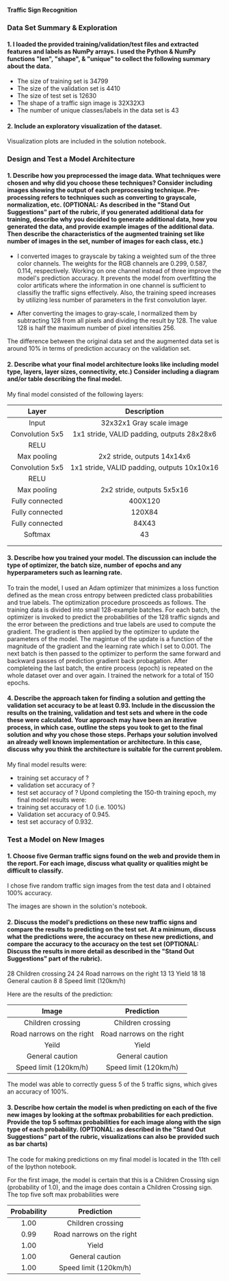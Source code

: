 **Traffic Sign Recognition** 



### Data Set Summary & Exploration

#### 1. I loaded the provided training/validation/test files and extracted features and labels as NumPy arrays. I used the Python & NumPy functions "len", "shape", & "unique" to collect the following summary about the data. 

* The size of training set is 34799
* The size of the validation set is 4410
* The size of test set is 12630
* The shape of a traffic sign image is 32X32X3
* The number of unique classes/labels in the data set is 43

#### 2. Include an exploratory visualization of the dataset.

Visualization plots are included in the solution notebook.

### Design and Test a Model Architecture

#### 1. Describe how you preprocessed the image data. What techniques were chosen and why did you choose these techniques? Consider including images showing the output of each preprocessing technique. Pre-processing refers to techniques such as converting to grayscale, normalization, etc. (OPTIONAL: As described in the "Stand Out Suggestions" part of the rubric, if you generated additional data for training, describe why you decided to generate additional data, how you generated the data, and provide example images of the additional data. Then describe the characteristics of the augmented training set like number of images in the set, number of images for each class, etc.)

* I converted images to grayscale by taking a weighted sum of the three color channels. The weights for the RGB channels are 0.299, 0.587, 0.114, respectively. Working on one channel instead of three improve the model's prediction accuracy. It prevents the model from overfitting the color artificats where the information in one channel is sufficient to classifiy the traffic signs effectively. Also, the training speed increases by utilizing less number of parameters in the first convolution layer.

* After converting the images to gray-scale, I normalized them by subtracting 128 from all pixels and dividing the result by 128. The value 128 is half the maximum number of pixel intensities 256.

The difference between the original data set and the augmented data set is around 10% in terms of prediction accuracy on the validation set.

#### 2. Describe what your final model architecture looks like including model type, layers, layer sizes, connectivity, etc.) Consider including a diagram and/or table describing the final model.

My final model consisted of the following layers:

| Layer         		|     Description	        					| 
|:---------------------:|:---------------------------------------------:| 
| Input         		| 32x32x1 Gray scale image   							| 
| Convolution 5x5     	| 1x1 stride, VALID padding, outputs 28x28x6 	|
| RELU					|												|
| Max pooling	      	| 2x2 stride,  outputs 14x14x6 				|
| Convolution 5x5	    | 1x1 stride, VALID padding, outputs 10x10x16		|
| RELU					|												|
| Max pooling	      	| 2x2 stride,  outputs 5x5x16 				|
| Fully connected		| 400X120        									|
| Fully connected		| 120X84        									|
| Fully connected		| 84X43        									|
| Softmax				| 43        									|
|						|												|
|						|												|
 


#### 3. Describe how you trained your model. The discussion can include the type of optimizer, the batch size, number of epochs and any hyperparameters such as learning rate.

To train the model, I used an Adam optimizer that minimizes a loss function defined as the mean cross entropy between predicted class probabilities and true labels. The optimization procedure prosceeds as follows. The training data is divided into small 128-example batches. For each batch, the optimizer is invoked to predict the probabilities of the 128 traffic signds and the error between the predictions and true labels are used to compute the gradient. The gradient is then applied by the optimizer to update the parameters of the model. The magintue of the update is a function of the magnitude of the gradient and the learning rate which I set to 0.001. The next batch is then passed to the optimizer to perform the same forward and backward passes of prediction gradient back probagation. After completeing the last batch, the entire process (epoch) is repeated on the whole dataset over and over again. I trained the network for a total of 150 epochs.     

#### 4. Describe the approach taken for finding a solution and getting the validation set accuracy to be at least 0.93. Include in the discussion the results on the training, validation and test sets and where in the code these were calculated. Your approach may have been an iterative process, in which case, outline the steps you took to get to the final solution and why you chose those steps. Perhaps your solution involved an already well known implementation or architecture. In this case, discuss why you think the architecture is suitable for the current problem.

My final model results were:
* training set accuracy of ?
* validation set accuracy of ? 
* test set accuracy of ?
Upond completing the 150-th training epoch, my final model results were:
* training set accuracy of 1.0 (i.e. 100%)
* Validation set accuracy of 0.945.
* test set accuracy of 0.932.

### Test a Model on New Images

#### 1. Choose five German traffic signs found on the web and provide them in the report. For each image, discuss what quality or qualities might be difficult to classify.

I chose five random traffic sign images from the test data and I obtained 100% accuracy. 

The images are shown in the solution's notebook.

#### 2. Discuss the model's predictions on these new traffic signs and compare the results to predicting on the test set. At a minimum, discuss what the predictions were, the accuracy on these new predictions, and compare the accuracy to the accuracy on the test set (OPTIONAL: Discuss the results in more detail as described in the "Stand Out Suggestions" part of the rubric).

28	Children crossing
24	24	Road narrows on the right
13	13	Yield
18	18	General caution
8	8	Speed limit (120km/h)

Here are the results of the prediction:

| Image			        |     Prediction	        					| 
|:---------------------:|:---------------------------------------------:| 
| Children crossing      		| Children crossing					| 
| Road narrows on the right     			| Road narrows on the right	|
| Yeild     			| Yield 										|
| General caution					| General caution				|
| Speed limit (120km/h)	      		| Speed limit (120km/h)				|


The model was able to correctly guess 5 of the 5 traffic signs, which gives an accuracy of 100%. 

#### 3. Describe how certain the model is when predicting on each of the five new images by looking at the softmax probabilities for each prediction. Provide the top 5 softmax probabilities for each image along with the sign type of each probability. (OPTIONAL: as described in the "Stand Out Suggestions" part of the rubric, visualizations can also be provided such as bar charts)

The code for making predictions on my final model is located in the 11th cell of the Ipython notebook.

For the first image, the model is certain that this is a Children Crossing sign (probability of 1.0), and the image does contain a Children Crossing sign. The top five soft max probabilities were

| Probability         	|     Prediction	        					| 
|:---------------------:|:---------------------------------------------:| 
| 1.00    		| Children crossing					| 
| 0.99     			| Road narrows on the right	|
| 1.00     			| Yield 										|
| 1.00					| General caution				|
| 1.00      		| Speed limit (120km/h)				|



